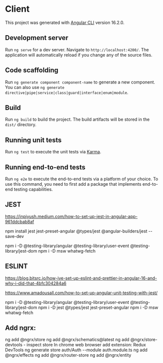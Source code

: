 # Client

This project was generated with [Angular CLI](https://github.com/angular/angular-cli) version 16.2.0.

## Development server

Run `ng serve` for a dev server. Navigate to `http://localhost:4200/`. The application will automatically reload if you change any of the source files.

## Code scaffolding

Run `ng generate component component-name` to generate a new component. You can also use `ng generate directive|pipe|service|class|guard|interface|enum|module`.

## Build

Run `ng build` to build the project. The build artifacts will be stored in the `dist/` directory.

## Running unit tests

Run `ng test` to execute the unit tests via [Karma](https://karma-runner.github.io).

## Running end-to-end tests

Run `ng e2e` to execute the end-to-end tests via a platform of your choice. To use this command, you need to first add a package that implements end-to-end testing capabilities.

## JEST

https://jnpiyush.medium.com/how-to-set-up-jest-in-angular-app-961ddcbab8af

npm install jest jest-preset-angular @types/jest @angular-builders/jest --save-dev

npm i -D @testing-library/angular @testing-library/user-event @testing-library/jest-dom
npm i -D msw whatwg-fetch

## ESLINT

https://blog.bitsrc.io/how-ive-set-up-eslint-and-prettier-in-angular-16-and-why-i-did-that-4bfc304284a6

https://www.amadousall.com/how-to-set-up-angular-unit-testing-with-jest/

npm i -D @testing-library/angular @testing-library/user-event @testing-library/jest-dom
npm i -D jest @types/jest jest-preset-angular
npm i -D msw whatwg-fetch

## Add ngrx:

ng add @ngrx/store
ng add @ngrx/schematics@latest
ng add @ngrx/store-devtools - inspect store
In chrome web browser add extension: Redux DevTools
ng generate store auth/Auth --module auth.module.ts
ng add @ngrx/effects
ng add @ngrx/router-store
ng add @ngrx/entity

